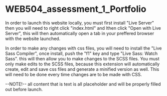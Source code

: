 # WEB504_assessment_1_Portfolio

In order to launch this website locally, you must first install "Live Server"
then you will need to right click "index.html" and lthen click "Open with Live Server",
this will then automatically open a tab in your preffered browser with the website launched.

In order to make any changes with css files, you will need to install the "Live Sass Compiler",
once install, push the "f1" key and type "Live Sass: Watch Sass". this will then allow you to
make changes to the SCSS files. You must only make edits to the SCSS files, because this extension
will automatically create, edit and save css files and generate a minified version as well.
This will need to be done every time changes are to be made with CSS.

--NOTE!-- all content that is text is all placeholder and will be properly filled out before launch.